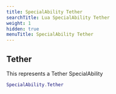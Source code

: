 ```yaml
---
title: SpecialAbility Tether
searchTitle: Lua SpecialAbility Tether
weight: 1
hidden: true
menuTitle: SpecialAbility Tether
---
```

## Tether

This represents a Tether SpecialAbility
```lua
SpecialAbility.Tether
```